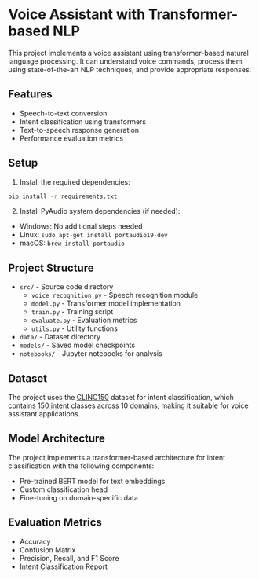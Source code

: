 # Voice Assistant with Transformer-based NLP

This project implements a voice assistant using transformer-based natural language processing. It can understand voice commands, process them using state-of-the-art NLP techniques, and provide appropriate responses.

## Features
- Speech-to-text conversion
- Intent classification using transformers
- Text-to-speech response generation
- Performance evaluation metrics

## Setup
1. Install the required dependencies:
```bash
pip install -r requirements.txt
```

2. Install PyAudio system dependencies (if needed):
- Windows: No additional steps needed
- Linux: `sudo apt-get install portaudio19-dev`
- macOS: `brew install portaudio`

## Project Structure
- `src/` - Source code directory
  - `voice_recognition.py` - Speech recognition module
  - `model.py` - Transformer model implementation
  - `train.py` - Training script
  - `evaluate.py` - Evaluation metrics
  - `utils.py` - Utility functions
- `data/` - Dataset directory
- `models/` - Saved model checkpoints
- `notebooks/` - Jupyter notebooks for analysis

## Dataset
The project uses the [CLINC150](https://github.com/clinc/oos-eval) dataset for intent classification, which contains 150 intent classes across 10 domains, making it suitable for voice assistant applications.

## Model Architecture
The project implements a transformer-based architecture for intent classification with the following components:
- Pre-trained BERT model for text embeddings
- Custom classification head
- Fine-tuning on domain-specific data

## Evaluation Metrics
- Accuracy
- Confusion Matrix
- Precision, Recall, and F1 Score
- Intent Classification Report 